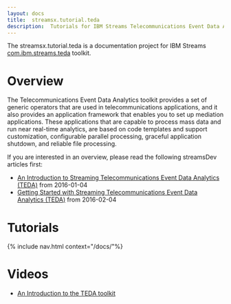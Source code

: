 ```yaml
---
layout: docs
title:  streamsx.tutorial.teda
description:  Tutorials for IBM Streams Telecommunications Event Data Analytics (TEDA) toolkit
---
```


The streamsx.tutorial.teda is a documentation project for IBM Streams [com.ibm.streams.teda](http://www-01.ibm.com/support/knowledgecenter/SSCRJU_4.1.1/com.ibm.streams.toolkits.doc/spldoc/dita/tk$com.ibm.streams.teda/tk$com.ibm.streams.teda.html) toolkit.

# Overview

The Telecommunications Event Data Analytics toolkit provides a set of generic operators that are used in telecommunications applications, and it also provides an application framework that enables you to set up mediation applications. These applications that are capable to process mass data and run near real-time analytics, are based on code templates and support customization, configurable parallel processing, graceful application shutdown, and reliable file processing.

If you are interested in an overview, please read the following streamsDev articles first:

* [An Introduction to Streaming Telecommunications Event Data Analytics (TEDA)](https://developer.ibm.com/streamsdev/docs/introduction-streaming-telecommunications-event-data-analytics-teda/) from 2016-01-04
* [Getting Started with Streaming Telecommunications Event Data Analytics (TEDA)](https://developer.ibm.com/streamsdev/docs/getting-started-streaming-telecommunications-event-data-analytics-teda/) from 2016-02-04

# Tutorials
{% include nav.html context="/docs/"%}

# Videos
* [An Introduction to the TEDA toolkit](https://www.ibm.com/developerworks/community/files/app#/file/63c4cc03-b961-4a63-990d-798c2e96e6d6)






